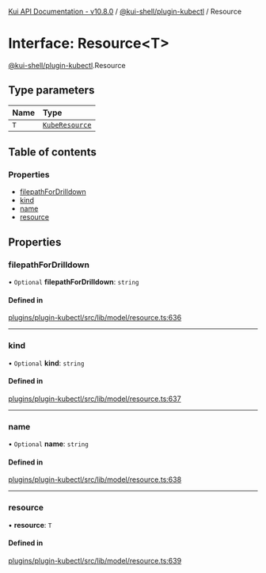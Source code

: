 [Kui API Documentation - v10.8.0](../README.md) / [@kui-shell/plugin-kubectl](../modules/kui_shell_plugin_kubectl.md) / Resource

# Interface: Resource<T\>

[@kui-shell/plugin-kubectl](../modules/kui_shell_plugin_kubectl.md).Resource

## Type parameters

| Name | Type                                                                  |
| :--- | :-------------------------------------------------------------------- |
| `T`  | [`KubeResource`](../modules/kui_shell_plugin_kubectl.md#kuberesource) |

## Table of contents

### Properties

- [filepathForDrilldown](kui_shell_plugin_kubectl.Resource.md#filepathfordrilldown)
- [kind](kui_shell_plugin_kubectl.Resource.md#kind)
- [name](kui_shell_plugin_kubectl.Resource.md#name)
- [resource](kui_shell_plugin_kubectl.Resource.md#resource)

## Properties

### filepathForDrilldown

• `Optional` **filepathForDrilldown**: `string`

#### Defined in

[plugins/plugin-kubectl/src/lib/model/resource.ts:636](https://github.com/kubernetes-sigs/kui/blob/kui/plugins/plugin-kubectl/src/lib/model/resource.ts#L636)

---

### kind

• `Optional` **kind**: `string`

#### Defined in

[plugins/plugin-kubectl/src/lib/model/resource.ts:637](https://github.com/kubernetes-sigs/kui/blob/kui/plugins/plugin-kubectl/src/lib/model/resource.ts#L637)

---

### name

• `Optional` **name**: `string`

#### Defined in

[plugins/plugin-kubectl/src/lib/model/resource.ts:638](https://github.com/kubernetes-sigs/kui/blob/kui/plugins/plugin-kubectl/src/lib/model/resource.ts#L638)

---

### resource

• **resource**: `T`

#### Defined in

[plugins/plugin-kubectl/src/lib/model/resource.ts:639](https://github.com/kubernetes-sigs/kui/blob/kui/plugins/plugin-kubectl/src/lib/model/resource.ts#L639)
